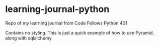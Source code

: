 # learning-journal-python
Repo of my learning journal from Code Fellows Python 401

Contains no styling.  This is just a quick example of how to use Pyramid,
along with sqlalchemy.
